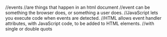 //events
    //are things that happen in an html document
    //event can be something the browser does, or something a user does.
    //JavaScript lets you execute code when events are detected.
    //HTML allows event handler attributes, with JavaScript code, to be added to HTML elements.
    //with single or double quots
        <element event='some JavaScript'></element>
        <element event="some JavaScript"></element>